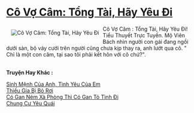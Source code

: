 <a href="https://utruyen.com/co-vo-cam-tong-tai-hay-yeu-di/25397/" title="Cô Vợ Câm: Tổng Tài, Hãy Yêu Đi"><h1>Cô Vợ Câm: Tổng Tài, Hãy Yêu Đi</h1></a><div style="display:table"><img align="right" style="float: left; padding: 10px;" src="https://utruyen.com/images/story/200x260/co-vo-cam-tong-tai-hay-yeu-di.jpg" alt="Cô Vợ Câm: Tổng Tài, Hãy Yêu Đi">Cô Vợ Câm : Tổng Tài, Hãy Yêu Đi! Tiểu Thuyết Trực Tuyến. Mộ Viên Bách nhìn người con gái đang ngồi dưới sàn, bộ váy cưới trên người cũng chưa kịp thay ra, anh lướt qua cô. " Chỉ là một con câm, tại sao tôi phải kết hôn với cô chứ?". </div><p><br><b>Truyện Hay Khác :</b></p><a href="https://utruyen.com/sinh-menh-cua-anh-tinh-yeu-cua-em/18862/" alt="Sinh Mệnh Của Anh, Tình Yêu Của Em">Sinh Mệnh Của Anh, Tình Yêu Của Em</a><br/><a href="https://github.com/quanluxury/truyenhot/tree/master/truyenhay/2125/" alt="Thiếu Gia Bị Bỏ Rơi">Thiếu Gia Bị Bỏ Rơi</a><br/><a href="https://github.com/quanluxury/ngontinh_sac/tree/master/truyenhay/19990/" alt="Có Gan Ném Xà Phòng Thì Có Gan Tỏ Tình Đi">Có Gan Ném Xà Phòng Thì Có Gan Tỏ Tình Đi</a><br/><a href="https://github.com/quanluxury/ngontinh_sac/tree/master/truyenhay/17665/" alt="Chung Cư Yêu Quái">Chung Cư Yêu Quái</a><br/>